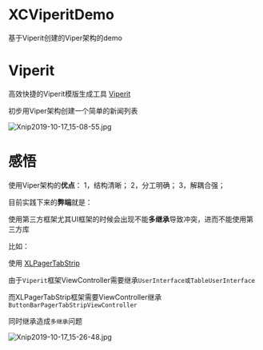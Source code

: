 # XCViperitDemo
基于Viperit创建的Viper架构的demo

# Viperit
高效快捷的Viperit模版生成工具
[Viperit](https://github.com/ferranabello/Viperit/tree/1.3.3)

初步用Viper架构创建一个简单的新闻列表

![Xnip2019-10-17_15-08-55.jpg](https://upload-images.jianshu.io/upload_images/1432381-56413facb4288066.jpg?imageMogr2/auto-orient/strip%7CimageView2/2/w/1240)


# 感悟
使用Viper架构的**优点**：
1，结构清晰；
2，分工明确；
3，解耦合强；

目前实践下来的**弊端**就是：

使用第三方框架尤其UI框架的时候会出现不能**多继承**导致冲突，进而不能使用第三方库

比如：

  使用 [XLPagerTabStrip](https://github.com/xmartlabs/XLPagerTabStrip)
  
  由于`Viperit`框架ViewController需要继承`UserInterface或TableUserInterface`
  
  而XLPagerTabStrip框架需要ViewController继承`ButtonBarPagerTabStripViewController`
  
  同时继承造成`多继承`问题
  
  ![Xnip2019-10-17_15-26-48.jpg](https://upload-images.jianshu.io/upload_images/1432381-005538020f2336cd.jpg?imageMogr2/auto-orient/strip%7CimageView2/2/w/1240)
